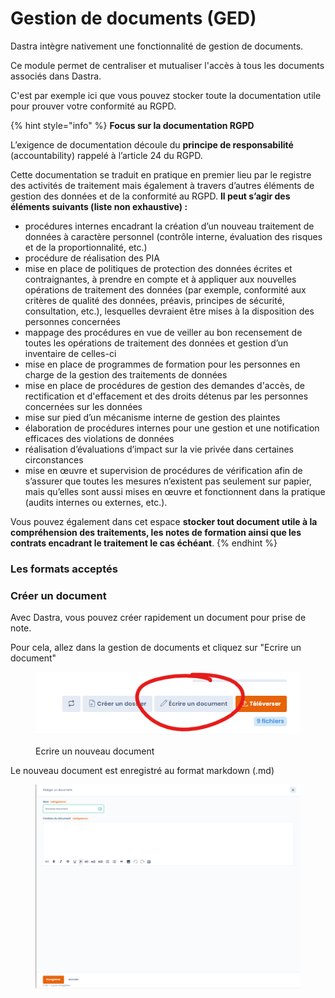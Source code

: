 # Gestion de documents (GED)

Dastra intègre nativement une fonctionnalité de gestion de documents.&#x20;

Ce module permet de centraliser et mutualiser l'accès à tous les documents associés dans Dastra.

C'est par exemple ici que vous pouvez stocker toute la documentation utile pour prouver votre conformité au RGPD.

{% hint style="info" %}
**Focus sur la documentation RGPD**

&#x20;

L’exigence de documentation découle du **principe de responsabilité** (accountability) rappelé à l’article 24 du RGPD.

Cette documentation se traduit en pratique en premier lieu par le registre des activités de traitement mais également à travers d’autres éléments de gestion des données et de la conformité au RGPD. **Il peut s’agir des éléments suivants (liste non exhaustive) :**

* procédures internes encadrant la création d’un nouveau traitement de données à caractère personnel (contrôle interne, évaluation des risques et de la proportionnalité, etc.)
* procédure de réalisation des PIA
* mise en place de politiques de protection des données écrites et contraignantes, à prendre en compte et à appliquer aux nouvelles opérations de traitement des données (par exemple, conformité aux critères de qualité des données, préavis, principes de sécurité, consultation, etc.), lesquelles devraient être mises à la disposition des personnes concernées
* mappage des procédures en vue de veiller au bon recensement de toutes les opérations de traitement des données et gestion d’un inventaire de celles-ci
* mise en place de programmes de formation pour les personnes en charge de la gestion des traitements de données
* mise en place de procédures de gestion des demandes d'accès, de rectification et d'effacement et des droits détenus par les personnes concernées sur les données
* mise sur pied d’un mécanisme interne de gestion des plaintes
* élaboration de procédures internes pour une gestion et une notification efficaces des violations de données
* réalisation d’évaluations d’impact sur la vie privée dans certaines circonstances
* mise en œuvre et supervision de procédures de vérification afin de s’assurer que toutes les mesures n’existent pas seulement sur papier, mais qu’elles sont aussi mises en œuvre et fonctionnent dans la pratique (audits internes ou externes, etc.).

Vous pouvez également dans cet espace **stocker tout document utile à la compréhension des traitements, les notes de formation ainsi que les contrats encadrant le traitement le cas échéant**.
{% endhint %}

### Les formats acceptés





### Créer un document

Avec Dastra, vous pouvez créer rapidement un document pour prise de note.&#x20;

Pour cela, allez dans la gestion de documents et cliquez sur "Ecrire un document"

&#x20;

<figure><img src="../.gitbook/assets/image (265).png" alt=""><figcaption><p>Ecrire un nouveau document</p></figcaption></figure>

Le nouveau document est enregistré au format markdown (.md)

<figure><img src="../.gitbook/assets/image (2).png" alt=""><figcaption></figcaption></figure>





